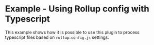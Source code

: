 # Example - Using Rollup config with Typescript

This example shows how it is possible to use this plugin to process typescript files based on `rollup.config.js` settings.
